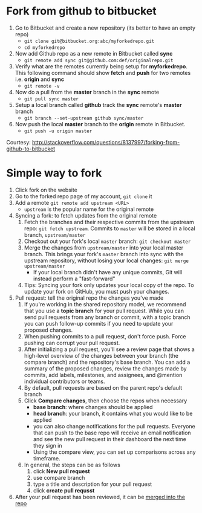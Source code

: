 # Fork from github to bitbucket

1. Go to Bitbucket and create a new repository (its better to have an empty repo)
    * `git clone git@bitbucket.org:abc/myforkedrepo.git`
    * `cd myforkedrepo`
2. Now add Github repo as a new remote in Bitbucket called **sync**
    * `git remote add sync git@github.com:def/originalrepo.git`
3. Verify what are the remotes currently being setup for **myforkedrepo**. This following command should show **fetch** and **push** for two remotes i.e. **origin** and **sync**
    * `git remote -v`
4. Now do a pull from the **master** branch in the **sync** remote 
    * `git pull sync master`
5. Setup a local branch called **github** track the **sync** remote's **master** branch
    * `git branch --set-upstream github sync/master`
6. Now push the local **master** branch to the **origin** remote in Bitbucket.
    * `git push -u origin master`

Courtesy: http://stackoverflow.com/questions/8137997/forking-from-github-to-bitbucket

# Simple way to fork

1. Click fork on the website
2. Go to the forked repo page of my account, `git clone` it
3. Add a remote `git remote add upstream <URL>`
    * `upstream` is the popular name for the original remote
4. Syncing a fork: to fetch updates from the original remote
    1. Fetch the branches and their respective commits from the upstream repo: `git fetch upstream`. Commits to `master` will be stored in a local branch, `upstream/master`
    2. Checkout out your fork's local `master` branch: `git checkout master`
    3. Merge the changes from `upstream/master` into your local master branch. This brings your fork's `master` branch into sync with the upstream repository, without losing your local changes: `git merge upstream/master`
        * If your local branch didn't have any unique commits, Git will instead perform a "fast-forward"
    4. Tips: Syncing your fork only updates your local copy of the repo. To update your fork on GitHub, you must push your changes.
5. Pull request: tell the original repo the changes you've made
    1. If you're working in the shared repository model, we recommend that you use a **topic branch** for your pull request. While you can send pull requests from any branch or commit, with a topic branch you can push follow-up commits if you need to update your proposed changes.
    2. When pushing commits to a pull request, don't force push. Force pushing can corrupt your pull request.
    3. After initializing a pull request, you'll see a review page that shows a high-level overview of the changes between your branch (the compare branch) and the repository's base branch. You can add a summary of the proposed changes, review the changes made by commits, add labels, milestones, and assignees, and @mention individual contributors or teams. 
    4. By default, pull requests are based on the parent repo's default branch
    5. Click **Compare changes**, then choose the repos when necessary
        * **base branch**: where changes should be applied
        * **head branch**: your branch, it contains what you would like to be applied
        * you can also change notifications for the pull requests. Everyone that can push to the base repo will receive an email notification and see the new pull request in their dashboard the next time they sign in
        * Using the compare view, you can set up comparisons across any timeframe.
    6. In general, the steps can be as follows
        1. click **New pull request**
        2. use compare branch
        3. type a title and description for your pull request
        4. click **create pull requsst**
6. After your pull request has been reviewed, it can be [merged into the repo](https://help.github.com/articles/merging-a-pull-request/)
